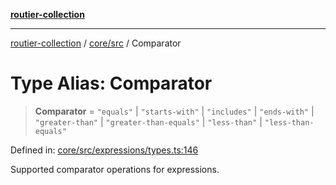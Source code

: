 [**routier-collection**](../../../README.md)

***

[routier-collection](../../../README.md) / [core/src](../README.md) / Comparator

# Type Alias: Comparator

> **Comparator** = `"equals"` \| `"starts-with"` \| `"includes"` \| `"ends-with"` \| `"greater-than"` \| `"greater-than-equals"` \| `"less-than"` \| `"less-than-equals"`

Defined in: [core/src/expressions/types.ts:146](https://github.com/Agrejus/routier/blob/ae307d61bf9883ec014a438be7cbd96d2060d092/core/src/expressions/types.ts#L146)

Supported comparator operations for expressions.
